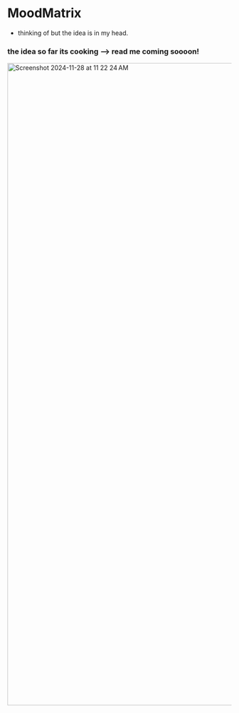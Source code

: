 # MoodMatrix
- thinking of but the idea is in my head. 

### the idea so far its cooking --> read me coming soooon! 
<img width="1440" alt="Screenshot 2024-11-28 at 11 22 24 AM" src="https://github.com/user-attachments/assets/2e9982d3-2055-4338-a17d-8b846356b4b5">
